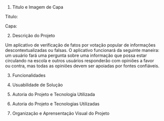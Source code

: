 1. Titulo e Imagem de Capa

Titulo:

Capa:

2. Descrição do Projeto

Um aplicativo de verificação de fatos por votação popular de informações descontextualizadas ou falsas. O aplicativo funcionará da seguinte maneira: 
um usuário fará uma pergunta sobre uma informação que possa estar circulando na escola e outros usuários responderão com opiniões a favor ou contra, 
mas todas as opiniões devem ser apoiadas por fontes confiáveis.

3. Funcionalidades

4. Usuabilidade de Solução

5. Autoria do Projeto e Tecnologia Utilizada

6. Autoria do Projeto e Tecnologias Utilizadas 

7. Organização e Aprensentação Visual do Projeto
